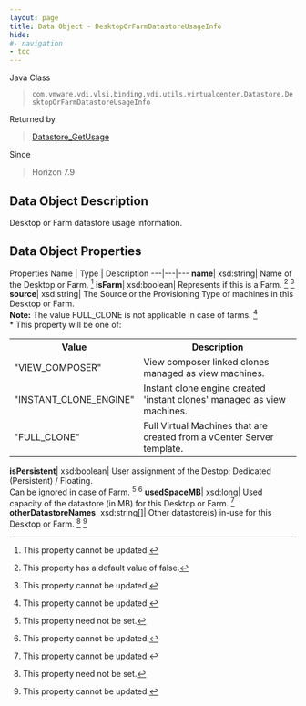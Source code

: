 ```yaml
---
layout: page
title: Data Object - DesktopOrFarmDatastoreUsageInfo
hide:
#- navigation
- toc
---
```






Java Class
> `com.vmware.vdi.vlsi.binding.vdi.utils.virtualcenter.Datastore.DesktopOrFarmDatastoreUsageInfo`

Returned by
> [Datastore_GetUsage](vdi.utils.virtualcenter.Datastore.md#getUsage)

Since
> Horizon 7.9


## Data Object Description

Desktop or Farm datastore usage information.

## Data Object Properties
Properties
Name |  Type |  Description
---|---|---
**name**|  xsd:string|  Name of the Desktop or Farm. [^2]
**isFarm**|  xsd:boolean|  Represents if this is a Farm. [^5] [^2]
**source**|  xsd:string|  The Source or the Provisioning Type of machines in this Desktop or Farm.<br>**Note:** The value FULL_CLONE is not applicable in case of farms. [^2] <br>* This property will be one of:<br><table><tr><th>Value</th><th>Description</th></tr><tr><td>"VIEW_COMPOSER"</td><td>View composer linked clones managed as view machines.</td></tr><tr><td>"INSTANT_CLONE_ENGINE"</td><td>Instant clone engine created 'instant clones' managed as view machines.</td></tr><tr><td>"FULL_CLONE"</td><td>Full Virtual Machines that are created from a vCenter Server template.</td></tr></table>
**isPersistent**|  xsd:boolean|  User assignment of the Destop: Dedicated (Persistent) / Floating.<br>Can be ignored in case of Farm. [^1] [^2]
**usedSpaceMB**|  xsd:long|  Used capacity of the datastore (in MB) for this Desktop or Farm. [^2]
**otherDatastoreNames**|  xsd:string[]|  Other datastore(s) in-use for this Desktop or Farm. [^1] [^2]
 


 


[^1]: This property need not be set.
[^2]: This property cannot be updated.
[^5]: This property has a default value of false.